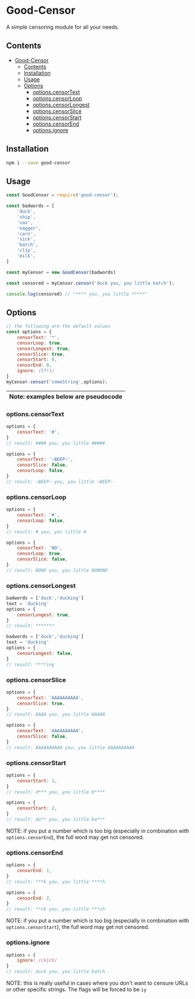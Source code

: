 # Good-Censor

A simple censoring module for all your needs.

## Contents

- [Good-Censor](#good-censor)
  - [Contents](#contents)
  - [Installation](#installation)
  - [Usage](#usage)
  - [Options](#options)
    - [options.censorText](#optionscensortext)
    - [options.censorLoop](#optionscensorloop)
    - [options.censorLongest](#optionscensorlongest)
    - [options.censorSlice](#optionscensorslice)
    - [options.censorStart](#optionscensorstart)
    - [options.censorEnd](#optionscensorend)
    - [options.ignore](#optionsignore)

## Installation

```sh
npm i --save good-censor
```

## Usage

```js
const GoodCensor = require('good-censor');

const badwords = [
    'duck',
    'ship',
    'sax',
    'nagger',
    'corn',
    'sick',
    'batch',
    'clip',
    'milk',
]

const myCensor = new GoodCensor(badwords)

const censored = myCensor.censor('duck you, you little batch');

console.log(censored) // "**** you, you little *****"
```

## Options

```js
// the following are the default values
const options = {
    censorText: '*',
    censorLoop: true,
    censorLongest: true,
    censorSlice: true,
    censorStart: 0,
    censorEnd: 0,
    ignore: /(?!)/
}
myCensor.censor('someString',options);
```

| Note: examples below are pseudocode
|-

### options.censorText

```js
options = {
    censorText: '#',
}
// result: #### you, you little #####

options = {
    censorText: '~BEEP~',
    censorSlice: false,
    censorLoop: false,
}
// result: ~BEEP~ you, you little ~BEEP~
```

### options.censorLoop

```js
options = {
    censorText: '#',
    censorLoop: false,
}
// result: # you, you little #

options = {
    censorText: 'NO',
    censorLoop: true,
    censorSlice: false,
}
// result: NONO you, you little NONONO
```

### options.censorLongest

```js
badwords = ['duck','ducking']
text = 'ducking'
options = {
    censorLongest: true,
}
// result: *******

badwords = ['duck','ducking']
text = 'ducking'
options = {
    censorLongest: false,
}
// result: ****ing
```

### options.censorSlice

```js
options = {
    censorText: 'AAAAAAAAAA',
    censorSlice: true,
}
// result: AAAA you, you little AAAAA

options = {
    censorText: 'AAAAAAAAAA',
    censorSlice: false,
}
// result: AAAAAAAAAA you, you little AAAAAAAAAA
```

### options.censorStart

```js
options = {
    censorStart: 1,
}
// result: d*** you, you little b****

options = {
    censorStart: 2,
}
// result: du** you, you little ba***
```

NOTE: if you put a number which is too big (especially in combination with `options.censorEnd`), the full word may get not censored.

### options.censorEnd

```js
options = {
    censorEnd: 1,
}
// result: ***k you, you little ****h

options = {
    censorEnd: 2,
}
// result: **ck you, you little ***ch
```

NOTE: if you put a number which is too big (especially in combination with `options.censorStart`), the full word may get not censored.

### options.ignore

```js
options = {
    ignore: /ck|ch/
}
// result: duck you, you little batch
```

NOTE: this is really useful in cases where you don't want to censure URLs or other specific strings. The flags will be forced to be `iy`
